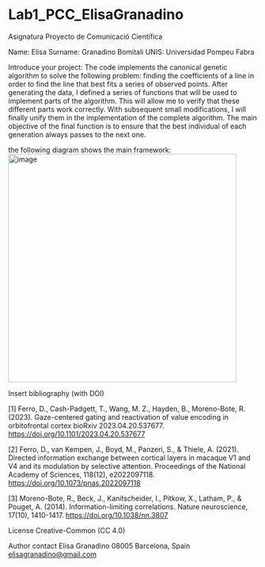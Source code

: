 # Lab1_PCC_ElisaGranadino
Asignatura Proyecto de Comunicació Cientifica

Name: Elisa Surname: Granadino Bomitali UNIS: Universidad Pompeu Fabra

Introduce your project:
The code implements the canonical genetic algorithm to solve the following problem: finding the coefficients of a line in order to find the line that best fits a series of observed points. After generating the data, I defined a series of functions that will be used to implement parts of the algorithm. This will allow me to verify that these different parts work correctly. With subsequent small modifications, I will finally unify them in the implementation of the complete algorithm. The main objective of the final function is to ensure that the best individual of each generation always passes to the next one. 


the following diagram  shows the main framework:
<img width="461" alt="image" src="https://github.com/elisagranadino/Lab1_PCC_ElisaGranadino/assets/132360096/b62e847d-bfa2-4e19-97c5-781868444fc0">

Insert bibliography (with DOI)

[1] Ferro, D., Cash-Padgett, T., Wang, M. Z., Hayden, B., Moreno-Bote, R. (2023). Gaze-centered gating and reactivation of value encoding in orbitofrontal cortex bioRxiv 2023.04.20.537677. https://doi.org/10.1101/2023.04.20.537677

[2] Ferro, D., van Kempen, J., Boyd, M., Panzeri, S., & Thiele, A. (2021). Directed information exchange between cortical layers in macaque V1 and V4 and its modulation by selective attention. Proceedings of the National Academy of Sciences, 118(12), e2022097118. https://doi.org/10.1073/pnas.2022097118

[3] Moreno-Bote, R., Beck, J., Kanitscheider, I., Pitkow, X., Latham, P., & Pouget, A. (2014). Information-limiting correlations. Nature neuroscience, 17(10), 1410-1417. https://doi.org/10.1038/nn.3807

License Creative-Common (CC 4.0)

Author contact
Elisa Granadino
08005 Barcelona, Spain
elisagranadino@gmail.com
